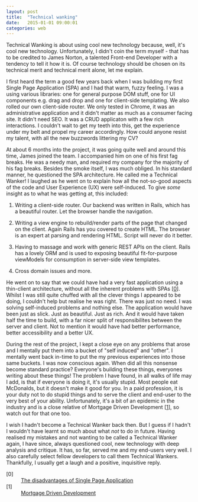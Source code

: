 ```yaml
---
layout: post
title:  "Technical wanking"
date:   2015-01-01 09:00:01
categories: web
---
```


Technical Wanking is about using cool new technology because, well, it's cool new technology.  Unfortunately, I didn't coin the term myself - that has to be credited to James Norton, a talented Front-end Developer with a tendency to tell it how it is. Of course technology should be chosen on its technical merit and technical merit alone, let me explain.

I first heard the term a good few years back when I was building my first Single Page Application (SPA) and I had that warm, fuzzy feeling. I was a using various libraries: one for general purpose DOM stuff, one for UI components e.g. drag and drop and one for client-side templating. We also rolled our own client-side router. We only tested in Chrome, it was an administrative application and it didn't matter as much as a consumer facing site. It didn't need SEO. It was a CRUD applicaton with a few rich interactions. I couldn't wait to get my teeth into this, get the experience under my belt and propel my career accordingly. How could anyone resist my talent, with all the new buzzwords littering my CV?

At about 6 months into the project, it was going quite well and around this time, James joined the team. I accompanied him on one of his first fag breaks. He was a needy man, and required my company for the majority of his fag breaks. Besides the smoke itself, I was much obliged. In his standard manner, he questioned the SPA architecture. He called me a Technical Wanker! I laughed as he went on to explain how all the not-so-good aspects of the code and User Experience (UX) were self-induced. To give *some* insight as to what he was getting at, this included:

1. Writing a client-side router. Our backend was written in Rails, which has a beautiful router. Let the browser handle the navigation.

2. Writing a view engine to rebuild/render parts of the page that changed on the client. Again Rails has you covered to create HTML. The browser is an expert at parsing and rendering HTML. Script will never do it better.

3. Having to massage and work with generic REST APIs on the client. Rails has a lovely ORM and is used to exposing beautiful fit-for-purpose viewModels for consumption in server-side view templates.

4. Cross domain issues and more.

He went on to say that we could have had a very fast application using a thin-client architecture, without all the inherent problems with SPAs [[0](#ref0)]. Whilst I was still quite chuffed with all the clever things I appeared to be doing, I couldn't help but realise he was right. There was just no need. I was solving self-induced problems and nothing else. The application would have been just as slick. Just as beautiful. Just as rich. And it would have taken half the time to build, with a far nicer split of responsibilites between the server and client. Not to mention it would have had better performance, better accessibility and a better UX.

During the rest of the project, I kept a close eye on any problems that arose and I mentally put them into a bucket of "self induced" and "other". I mentally went back in-time to put the my previous experiences into those same buckets. I was now conscious again. When did all this nonsense become standard practice? Everyone's building these things, everyones writing about these things! The problem I have found, in all walks of life may I add, is that if everyone is doing it, it's usually stupid. Most people eat McDonalds, but it doesn't make it good for you. In a paid profession, it is your duty not to do stupid things and to serve the client and end-user to the very best of your ability. Unfortunately, it's a bit of an epidemic in the industry and is a close relative of Mortgage Driven Development [[1](#ref1)], so watch out for that one too.

I wish I hadn't become a Technical Wanker back then. But I guess if I hadn't I wouldn't have learnt so much about what *not* to do in future. Having realised my mistakes and not wanting to be called a Technical Wanker again, I have since, always questioned cool, new technology with deep analysis and critique. It has, so far, served me and my end-users very well. I also carefully select fellow developers to call them Technical Wankers. Thankfully, I usually get a laugh and a positive, inquisitive reply.

<dl>
	<dt class="citation" id="ref0">[0]</dt>
	<dd><a href="/articles/the-disadvantages-of-single-page-applications/">The disadvantages of Single Page Application</a></dd>
	<dt class="citation" id="ref1">[1]</dt>
	<dd><a href="http://codemanship.co.uk/parlezuml/blog/?postid=147">Mortgage Driven Development</a></dd>
</dl>
